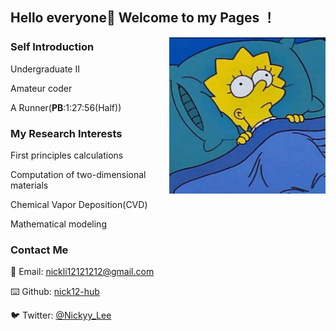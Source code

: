 ## Hello everyone👋 Welcome to my Pages ！
<img align="right" width="250" height="250" src="https://github.com/Nick12-hub/Nick12-hub/blob/main/41619012120_.pic.jpg">

### Self Introduction

Undergraduate II

Amateur coder

A Runner(__PB__:1:27:56(Half))

### My Research Interests
First principles calculations

Computation of two-dimensional materials

Chemical Vapor Deposition(CVD)

Mathematical modeling

### Contact Me 
📧 Email: [nickli12121212@gmail.com](nickli12121212@gmail.com)

⌨️  Github: [nick12-hub](https://github.com/nick12-hub)

🐦 Twitter: [@Nickyy_Lee](https://twitter.com/Nickyy_Lee)


